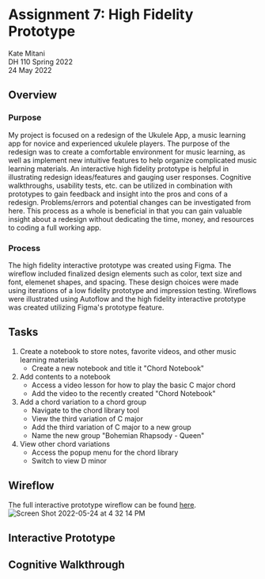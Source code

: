 # Assignment 7: High Fidelity Prototype
Kate Mitani  
DH 110 Spring 2022  
24 May 2022  

## Overview
### Purpose
My project is focused on a redesign of the Ukulele App, a music learning app for novice and experienced ukulele players. The purpose of the redesign was to create a comfortable environment for music learning, as well as implement new intuitive features to help organize complicated music learning materials. An interactive high fidelity prototype is helpful in illustrating redesign ideas/features and gauging user responses. Cognitive walkthroughs, usability tests, etc. can be utilized in combination with prototypes to gain feedback and insight into the pros and cons of a redesign. Problems/errors and potential changes can be investigated from here. This process as a whole is beneficial in that you can gain valuable insight about a redesign without dedicating the time, money, and resources to coding a full working app. 
### Process
The high fidelity interactive prototype was created using Figma. The wireflow included finalized design elements such as color, text size and font, elemenet shapes, and spacing. These design choices were made using iterations of a low fidelity prototype and impression testing. Wireflows were illustrated using Autoflow and the high fidelity interactive prototype was created utilizing Figma's prototype feature.

## Tasks
1. Create a notebook to store notes, favorite videos, and other music learning materials
    - Create a new notebook and title it "Chord Notebook"
2. Add contents to a notebook
    - Access a video lesson for how to play the basic C major chord
    - Add the video to the recently created "Chord Notebook"
3. Add a chord variation to a chord group
    - Navigate to the chord library tool
    - View the third variation of C major
    - Add the third variation of C major to a new group
    - Name the new group "Bohemian Rhapsody - Queen"
4. View other chord variations
    - Access the popup menu for the chord library
    - Switch to view D minor

## Wireflow
The full interactive prototype wireflow can be found [here](https://www.figma.com/file/XTNQjEGBevrlYfaMBBQryM/DH110-Prototype?node-id=140%3A1433).
![Screen Shot 2022-05-24 at 4 32 14 PM](https://user-images.githubusercontent.com/102703477/170149974-fd30e6d1-40d6-42f4-b6e6-aec2a5d99399.png)

## Interactive Prototype

## Cognitive Walkthrough

